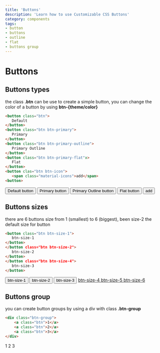 ```yaml
---
title: 'Buttons'
description: 'Learn how to use Customizable CSS Buttons'
category: components
tags:
- button
- buttons
- outline
- flat
- buttons group
---
```


# Buttons

## Buttons types

the class **.btn** can be use to create a simple button, you can change the color of a button by using **btn-{theme/color}**

```html
<button class="btn">
   Default 
</button>
<button class="btn btn-primary">
   Primary 
</button>
<button class="btn btn-primary-outline">
   Primary Outline 
</button>
<button class="btn btn-primary-flat"x>
   Flat 
</button>
<button clas="btn btn-icon">
   <span class="material-icons">add</span>
<button>
```

<div class="row my-4">
   <button class="btn mb-4">
      Default button
   </button>
   <button class="btn mb-4 btn-primary">
      Primary button
   </button>
   <button class="btn mb-4 btn-primary-outline">
      Primary Outline button
   </button>
   <button class="btn mb-4 btn-primary-flat">
      Flat button
   </button>
   <button class="btn mb-4 btn-icon">
      <span class="material-icons">add</span>
   </button>
</div>

## Buttons sizes

there are 6 buttons size from 1 (smallest) to 6 (biggest), been size-2 the default size for button

```html
<button class="btn btn-size-1">
   btn-size-1
</button>
</button class="btn btn-size-2">
   btn-size-2
</button>
</button class="btn btn-size-4">
   btn-size-3
</button>
```

<button class="btn btn-size-1 mb-4">
   btn-size-1
</button>
<button class="btn btn-size-2 mb-4">
   btn-size-2
</button>
<button class="btn btn-size-4 mb-4">
   btn-size-3
</button>
<a href="" class="btn btn-size-4 mb-4">
   btn-size-4
</a>
<a href="" class="btn btn-size-5 mb-4">
   btn-size-5
</a>
<a href="" class="btn btn-size-6 mb-4">
   btn-size-6
</a>

## Buttons group

you can create button groups by using a div with class **.btn-group**


```html
<div class="btn-group">
    <a class="btn">1</a>
    <a class="btn">2</a>
    <a class="btn">3</a>
</div>
```

<div class="btn-group">
    <a class="btn">1</a>
    <a class="btn">2</a>
    <a class="btn">3</a>
</div>